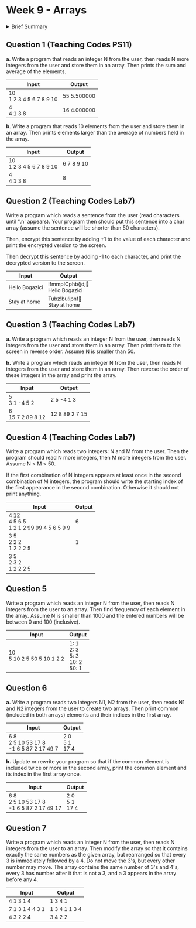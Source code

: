 # Week 9 - Arrays

<details><summary>Brief Summary</summary>
    <p><img src='https://raw.githubusercontent.com/hkmztrk/CMPE150/5a68414c5a77b913cd253a240b734e594b25e8f3/week09/W09_01.PNG'/></p>
<p><img src='https://raw.githubusercontent.com/hkmztrk/CMPE150/5a68414c5a77b913cd253a240b734e594b25e8f3/week09/W09_02.PNG'/></p>
<p><img src='https://raw.githubusercontent.com/hkmztrk/CMPE150/5a68414c5a77b913cd253a240b734e594b25e8f3/week09/W09_03.PNG'/></p> </details>

## Question 1 (Teaching Codes PS11)

**a**. Write a program that reads an integer N from the user, then reads N more integers from the user and store them in an array. Then prints the sum and average of the elements.

| Input                         | Output      |
| ----------------------------- | ----------- |
| 10 <br />1 2 3 4 5 6 7 8 9 10 | 55 5.500000 |
| 4<br />4 1 3 8                | 16 4.000000 |

**b**. Write a program that reads 10 elements from the user and store them in an array. Then prints elements larger than the average of numbers held in the array. 

| Input                          | Output     |
| ------------------------------ | ---------- |
| 10  <br />1 2 3 4 5 6 7 8 9 10 | 6 7 8 9 10 |
| 4 <br />4 1 3 8                | 8          |

## Question 2 (Teaching Codes Lab7)

Write a program which reads a sentence from the user (read characters until '\n' appears). Your program then should put this sentence into a char array (assume the sentence will be shorter than 50 characters).

Then, encrypt this sentence by adding +1 to the value of each character and print the encrypted version to the screen.

Then decrypt this sentence by adding -1 to each character, and print the decrypted version  to the screen.

| Input          | Output                            |
| -------------- | --------------------------------- |
| Hello Bogazici | Ifmmp!Cphb{jdj<br/>Hello Bogazici |
| Stay at home   | Tubz!bu!ipnf<br/>Stay at home     |

## Question 3 (Teaching Codes Lab7)

**a**. Write a program which reads an integer N from the user, then reads N integers from the user and store them in an array. Then print them to the screen in reverse order. Assume N is smaller than 50.

**b.** Write a program which reads an integer N from the user, then reads N integers from the user and store them in an array.  Then reverse the order of these integers in the array and print the array. 

| Input                 | Output         |
| --------------------- | -------------- |
| 5<br />3 1 -4 5 2     | 2 5 -4 1 3     |
| 6<br />15 7 2 89 8 12 | 12 8 89 2 7 15 |

## Question 4 (Teaching Codes Lab7)

Write a program which reads two integers: N and M from the user. Then the program should read N more integers, then M more integers from the user. Assume N < M < 50.

If the first combination of N integers appears at least once in the second combination of M integers, the program should write the starting index of the first appearance in the second combination. Otherwise it should not print anything.

| Input                                          | Output |
| ---------------------------------------------- | ------ |
| 4 12<br/>4 5 6 5<br/>1 2 1 2 99 99 4 5 6 5 9 9 | 6      |
| 3 5<br/>2 2 2<br/>1 2 2 2 5                    | 1      |
| 3 5<br/>2 3 2<br/>1 2 2 2 5                    |        |

## Question 5 

Write a program which reads an integer N from the user, then reads N integers from the user to an array. Then find frequency of each element in the array. Assume N is smaller than 1000 and the entered numbers will be between 0 and 100 (inclusive).

| Input                         | Output                                     |
| ----------------------------- | ------------------------------------------ |
| 10<br/>5 10 2 5 50 5 10 1 2 2 | 1: 1<br/>2: 3<br/>5: 3<br/>10: 2<br/>50: 1 |

## Question 6

**a.** Write a program reads two integers N1, N2 from the user, then reads N1 and N2 integers from the user to create two arrays. Then print common (included in both arrays) elements and their indices in the first array. 

| Input                                          | Output                     |
| ---------------------------------------------- | -------------------------- |
| 6 8<br/>2 5 10 53 17 8<br/>-1 6 5 87 2 17 49 7 | 2 0<br/>5 1<br/>17 4<br /> |

**b.** Update or rewrite your program so that if the common element is included twice or more in the second array, print the common element and its index in the first array once. 

| Input                                           | Output               |
| ----------------------------------------------- | -------------------- |
| 6 8<br/>2 5 10 53 17 8<br/>-1 6 5 87 2 17 49 17 | 2 0<br/>5 1<br/>17 4 |

## Question 7

Write a program which reads an integer N from the user, then reads N integers from the user to an array. Then modify the array so that it contains exactly the same numbers as the given array, but rearranged so that every 3 is immediately followed by a 4. Do not move the 3's, but every other number may move. The array contains the same number of 3's and 4's, every 3 has number after it that is not a 3, and a 3 appears in the array before any 4.

| Input           | Output        |
| --------------- | ------------- |
| 4 1 3 1 4       | 1 3 4 1       |
| 7 1 3 1 4 4 3 1 | 1 3 4 1 1 3 4 |
| 4 3 2 2 4       | 3 4 2 2       |